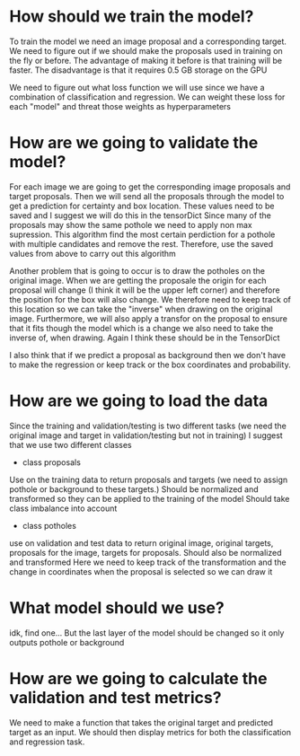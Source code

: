 # How should we train the model?
To train the model we need an image proposal and a corresponding target. 
We need to figure out if we should make the proposals used in training on the fly or before. The advantage of making it before is that training will be faster. The disadvantage is that it requires 0.5 GB storage on the GPU

We need to figure out what loss function we will use since we have a combination of classification and regression. We can weight these loss for each "model" and threat those weights as hyperparameters

# How are we going to validate the model?
For each image we are going to get the corresponding image proposals and target proposals. Then we will send all the proposals through the model to get a prediction for certainty and box location.
These values need to be saved and I suggest we will do this in the tensorDict
Since many of the proposals may show the same pothole we need to apply non max supression. This algorithm find the most certain perdiction for a pothole with multiple candidates and remove the rest.
Therefore, use the saved values from above to carry out this algorithm

Another problem that is going to occur is to draw the potholes on the original image. When we are getting the proposale the origin for each proposal will change (I think it will be the upper left corner)
and therefore the position for the box will also change. We therefore need to keep track of this location so we can take the "inverse" when drawing on the original image.
Furthermore, we will also apply a transfor on the proposal to ensure that it fits though the model which is a change we also need to take the inverse of, when drawing.
Again I think these should be in the TensorDict

I also think that if we predict a proposal as background then we don't have to make the regression or keep track or the box coordinates and probability.

# How are we going to load the data
Since the training and validation/testing is two different tasks (we need the original image and target in validation/testing but not in training) I suggest that we use two different classes

- class proposals
  
Use on the training data to return proposals and targets (we need to assign pothole or background to these targets.)
Should be normalized and transformed so they can be applied to the training of the model
Should take class imbalance into account


- class potholes
  
use on validation and test data to return original image, original targets, proposals for the image, targets for proposals.
Should also be normalized and transformed
Here we need to keep track of the transformation and the change in coordinates when the proposal is selected so we can draw it

# What model should we use?
idk, find one... But the last layer of the model should be changed so it only outputs pothole or background

# How are we going to calculate the validation and test metrics?
We need to make a function that takes the original target and predicted target as an input. We should then display metrics for both the classification and regression task.


  
